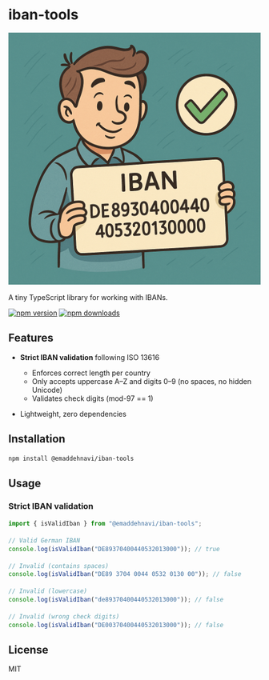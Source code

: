 # iban-tools

![iban-tools Banner](https://github.com/emadgit/iban-tools/blob/main/pics/iban-tools.png)

A tiny TypeScript library for working with IBANs.

[![npm version](https://img.shields.io/npm/v/@emaddehnavi/iban-tools.svg)](https://www.npmjs.com/package/@emaddehnavi/iban-tools)
[![npm downloads](https://img.shields.io/npm/dm/@emaddehnavi/iban-tools.svg)](https://www.npmjs.com/package/@emaddehnavi/iban-tools)


## Features

- **Strict IBAN validation** following ISO 13616
  - Enforces correct length per country
  - Only accepts uppercase A–Z and digits 0–9 (no spaces, no hidden Unicode)
  - Validates check digits (mod-97 == 1)

- Lightweight, zero dependencies

## Installation

```bash
npm install @emaddehnavi/iban-tools
```

## Usage


### Strict IBAN validation

```ts
import { isValidIban } from "@emaddehnavi/iban-tools";

// Valid German IBAN
console.log(isValidIban("DE89370400440532013000")); // true

// Invalid (contains spaces)
console.log(isValidIban("DE89 3704 0044 0532 0130 00")); // false

// Invalid (lowercase)
console.log(isValidIban("de89370400440532013000")); // false

// Invalid (wrong check digits)
console.log(isValidIban("DE00370400440532013000")); // false
```

## License

MIT
